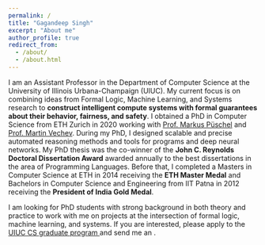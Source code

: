 ```yaml
---
permalink: /
title: "Gagandeep Singh"
excerpt: "About me"
author_profile: true
redirect_from: 
  - /about/
  - /about.html
---
```


I am an Assistant Professor in the Department of Computer Science at the University of Illinois Urbana-Champaign (UIUC). My current focus is on combining ideas from Formal Logic, Machine Learning, and Systems research to **construct intelligent compute systems with formal guarantees about their behavior, fairness, and safety**. I obtained a PhD in Computer Science from ETH Zurich in 2020 working with <a href="https://acl.inf.ethz.ch/people/markusp/">Prof. Markus Püschel</a> and <a href="https://www.sri.inf.ethz.ch/people/martin"> Prof. Martin Vechev</a>. During my PhD, I designed scalable and precise automated reasoning methods and tools for programs and deep neural networks. My PhD thesis was the co-winner of the **John C. Reynolds Doctoral Dissertation Award** awarded annually to the best dissertations in the area of Programming Languages. Before that, I completed a Masters in Computer Science at ETH in 2014 receiving the **ETH Master Medal** and Bachelors in Computer Science and Engineering from IIT Patna in 2012 receiving the **President of India Gold Medal**. 

I am looking for PhD students with strong background in both theory and practice to work with me on projects at the intersection of formal logic, machine learning, and systems. If you are interested, please apply to the <a href="https://grad.illinois.edu/admissions/apply">UIUC CS graduate program </a> and send me an <a href="mailto:ggnds@illinois.edu"><i class="fas fa-envelope zoom" aria-hidden="true"></i></a>.

